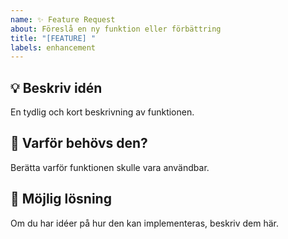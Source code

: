 ```yaml
---
name: ✨ Feature Request
about: Föreslå en ny funktion eller förbättring
title: "[FEATURE] "
labels: enhancement
---
```


## 💡 Beskriv idén
En tydlig och kort beskrivning av funktionen.

## 🤔 Varför behövs den?
Berätta varför funktionen skulle vara användbar.

## 📐 Möjlig lösning
Om du har idéer på hur den kan implementeras, beskriv dem här.
